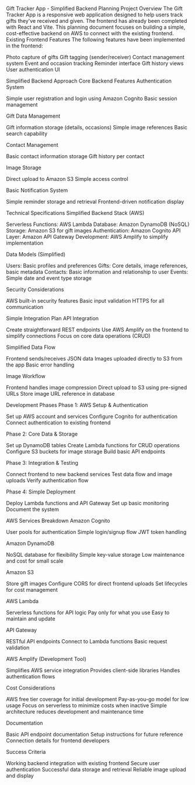 Gift Tracker App - Simplified Backend Planning
Project Overview
The Gift Tracker App is a responsive web application designed to help users track gifts they've received and given. The frontend has already been completed with React and Vite. This planning document focuses on building a simple, cost-effective backend on AWS to connect with the existing frontend.
Existing Frontend Features
The following features have been implemented in the frontend:

Photo capture of gifts
Gift tagging (sender/receiver)
Contact management system
Event and occasion tracking
Reminder interface
Gift history views
User authentication UI

Simplified Backend Approach
Core Backend Features
Authentication System

Simple user registration and login using Amazon Cognito
Basic session management

Gift Data Management

Gift information storage (details, occasions)
Simple image references
Basic search capability

Contact Management

Basic contact information storage
Gift history per contact

Image Storage

Direct upload to Amazon S3
Simple access control

Basic Notification System

Simple reminder storage and retrieval
Frontend-driven notification display

Technical Specifications
Simplified Backend Stack (AWS)

Serverless Functions: AWS Lambda
Database: Amazon DynamoDB (NoSQL)
Storage: Amazon S3 for gift images
Authentication: Amazon Cognito
API Layer: Amazon API Gateway
Development: AWS Amplify to simplify implementation

Data Models (Simplified)

Users: Basic profiles and preferences
Gifts: Core details, image references, basic metadata
Contacts: Basic information and relationship to user
Events: Simple date and event type storage

Security Considerations

AWS built-in security features
Basic input validation
HTTPS for all communication

Simple Integration Plan
API Integration

Create straightforward REST endpoints
Use AWS Amplify on the frontend to simplify connections
Focus on core data operations (CRUD)

Simplified Data Flow

Frontend sends/receives JSON data
Images uploaded directly to S3 from the app
Basic error handling

Image Workflow

Frontend handles image compression
Direct upload to S3 using pre-signed URLs
Store image URL reference in database

Development Phases
Phase 1: AWS Setup & Authentication

Set up AWS account and services
Configure Cognito for authentication
Connect authentication to existing frontend

Phase 2: Core Data & Storage

Set up DynamoDB tables
Create Lambda functions for CRUD operations
Configure S3 buckets for image storage
Build basic API endpoints

Phase 3: Integration & Testing

Connect frontend to new backend services
Test data flow and image uploads
Verify authentication flow

Phase 4: Simple Deployment

Deploy Lambda functions and API Gateway
Set up basic monitoring
Document the system

AWS Services Breakdown
Amazon Cognito

User pools for authentication
Simple login/signup flow
JWT token handling

Amazon DynamoDB

NoSQL database for flexibility
Simple key-value storage
Low maintenance and cost for small scale

Amazon S3

Store gift images
Configure CORS for direct frontend uploads
Set lifecycles for cost management

AWS Lambda

Serverless functions for API logic
Pay only for what you use
Easy to maintain and update

API Gateway

RESTful API endpoints
Connect to Lambda functions
Basic request validation

AWS Amplify (Development Tool)

Simplifies AWS service integration
Provides client-side libraries
Handles authentication flows

Cost Considerations

AWS free tier coverage for initial development
Pay-as-you-go model for low usage
Focus on serverless to minimize costs when inactive
Simple architecture reduces development and maintenance time

Documentation

Basic API endpoint documentation
Setup instructions for future reference
Connection details for frontend developers

Success Criteria

Working backend integration with existing frontend
Secure user authentication
Successful data storage and retrieval
Reliable image upload and display
